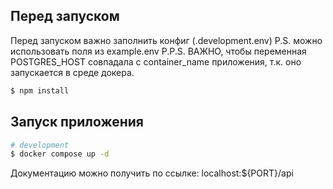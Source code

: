 ## Перед запуском

Перед запуском важно заполнить конфиг (.development.env)
P.S. можно использовать поля из example.env
P.P.S. ВАЖНО, чтобы переменная POSTGRES_HOST совпадала с container_name приложения, т.к. оно запускается в среде докера.

```bash
$ npm install
```

## Запуск приложения

```bash
# development
$ docker compose up -d
```

Документацию можно получить по ссылке: localhost:${PORT}/api
